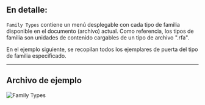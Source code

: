 ## En detalle:
`Family Types` contiene un menú desplegable con cada tipo de familia disponible en el documento (archivo) actual. Como referencia, los tipos de familia son unidades de contenido cargables de un tipo de archivo ".rfa".

En el ejemplo siguiente, se recopilan todos los ejemplares de puerta del tipo de familia especificado.
___
## Archivo de ejemplo

![Family Types](./DSRevitNodesUI.FamilyTypes_img.jpg)
